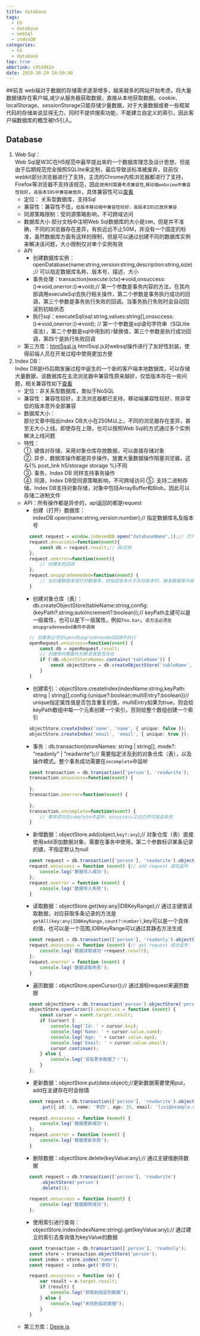 ```yaml
---
title: database
tags:
  - h5
  - database
  - webSql
  - indexDB
categories:
  - h5
  - database
top: true
abbrlink: c953062e
date: 2019-10-29 14:59:40
---
```

##前言
web端对于数据的存储需求逐渐增多，越来越多的网站开始考虑，将大量数据储存在客户端,减少从服务器获取数据，直接从本地获取数据。cookie、localStorage、sessionStorage只能存储少量数据，对于大量数据或者一些框架代码的存储来说显得无力，同时不提供搜索功能，不能建立自定义的索引，因此客户端数据库的概念被h5引入。
## Database
1. Web Sql：  
    Web Sql是W3C在H5规范中最早提出来的一个数据库理念及设计思想，但是由于后期规范完全按照SQLlite来定制，最后导致该标准被废弃，目前仅webkit部分浏览器进行了支持，主流的Chrome内核浏览器都进行了支持，Firefox等浏览器不支持该规范，因此`使用时需要考虑兼容性`,`移动端webview中兼容性较好`，`高版本IOS中兼容被放弃`，具体兼容性可以[查看](https://www.caniuse.com/#search=web%20sql)
    - 定位： 关系型数据库，支持Sql
    - 兼容性：兼容性不佳，`低版本移动端中兼容性较好，高版本IOS已放弃兼容`
    - 同源策略限制：受同源策略影响，不可跨域访问
    - 数据库大小
       部分文档中注明Web Sql数据库的大小是`50M`，但是并不准确，不同的浏览器存在差异，有些远远不止50M，并没有一个固定的标准，虽然数据库方面有这样的限制，但是可以通过创建不同的数据库实例来解决该问题，大小限制仅对单个实例有效
    - API
        + 创建数据库实例：openDatabase(name:string,version:string,description:string,size);// 可以指定数据库名称、版本号、描述、大小
        + 事务处理：transaction(execute:(ctx)=>void,onsuccess:()=>void,onerror:()=>void);// 第一个参数是事务内容的方法，在其内部调用executeSql去执行相关操作，第二个参数是事务执行成功的回调，第三个参数是事务执行失败的回调。当事务执行失败时会自动回滚到初始状态
        + 执行sql：executeSql(sql:string,values:string[],onsuccess:()=>void,onerror:()=>void); //  第一个参数是sql语句字符串（SQLlite语法），第二个参数是sql中用到的`?`替换值，第三个参数是执行成功回调，第四个是执行失败回调
    - 第三方库：[html5sql.js](http://kencorbettjr.github.io/html5sql/)
        html5sql.js对websql操作进行了友好性封装，使得前端人员在开发过程中使用更加方便
2. Index DB：  
    Index DB是H5后期发展过程中诞生的一个新的客户端本地数据库，可以存储大量数据，该数据库在主流浏览器中兼容性原来越好，仅低版本存在一些问题，相关兼容性如下[查看](https://www.caniuse.com/#search=Index%20DB)
    - 定位：非关系型数据库，类似于NoSQL
    - 兼容性：兼容性较好，主流浏览器都已支持，移动端兼容性较好，除非常低的版本意外全部兼容
    - 数据库大小：  
        部分文章中指出Index DB大小在250M以上，不同的浏览器存在差异，甚至无大小上线。即使存在上限，也可以按照Web Sql的方式通过多个实例解决上线问题
    - 特性：  
        ①. 键值对存储，采用对象仓库存放数据，可以直接存储对象  
        ②. 异步，数据库操作都是异步操作，放置大量数据操作阻塞浏览器，这与{% post_link h5/storage storage %}不同  
        ③. 事务，Index DB 同样支持事务操作  
        ④. 同源，Index DB受同源策略影响，不可跨域访问 
        ⑤. 支持二进制存储，Index DB支持对象存储，对象中包括ArrayBuffer和Blob，因此可以存储二进制文件
    - API：所有操作都是异步的，api返回的都是request
        + 创建（打开）数据库：indexDB.open(name:string,version:number);// 指定数据库名及版本号
        ```typescript
          const request = window.indexedDB.open("databaseName",1);// 打开或创建数据库
          request.onsuccess=function(event){
              const db = request.result;// db实例
          };
          request.onerror=function(event){
              // 创建失败回调
          };
          request.onupgradeneeded=function(event) {
              // 当创建数据库或打开数据库，但指定版本大于实际版本时，触发数据库升级回调
          }
        ```
        + 创建对象仓库（表）：db.createObjectStore(tableName:string,config:{keyPath?:string;autoIncrement?:boolean});// keyPath主键可以是一级属性，也可以是下一层属性，例如`foo.bar`。`该方法必须在onupgradeneeded事件中调用`
        ```typescript
          // 创建表必须在open的upgradeneeded回调中执行
          openRequest.onsuccess=function(event) {
              const db = openRequest.result;
              // 创建表时需要先判断该表是否存在
              if (!db.objectStoreNames.contains('tableName')) {
                  const objectStore = db.createObjectStore('tableName', { keyPath: 'id' });// 可以通过keyPath指定主键，也可以使用autoIncrement自动生成主键
              }
          }
        ```
        + 创建索引：objectStore.createIndex(indexName:string,keyPath: string | string[],config:{unique?:boolean;multiEntry?:boolean})// unique指定属性值是否包含重复的值，multiEntry如果为true，则会给keyPath数组中每一个元素创建一个索引，否则给整个数组创建一个索引
        ```typescript
          objectStore.createIndex('name', 'name', { unique: false });
          objectStore.createIndex('email', 'email', { unique: true });
        ```
        + 事务：db.transaction(storeNames: string | string[], mode?: "readonly" | "readwrite");// 需要指定涉及到的对象仓库（表），以及操作模式。整个事务成功需要在`oncomplete`中监听
        ```typescript
          const transaction = db.transaction(['person'], 'readwrite');
          transaction.onsuccess=function(event) {
            
          };
          transaction.onerror=function(event) {
                       
          };
          transaction.oncomplete=function(event) {
              // 事务成功在complete中监听，onsuccess之后仍然可能会失败
          }
        ```
        + 新增数据：objectStore.add(object,`key?:any`);// 对象仓库（表）直接使用add添加数据对象，需要在事务中使用，第二个参数标识某条记录的键，不指定默认为null
        ```typescript
          const request = db.transaction(['person'], 'readwrite').objectStore("person").add({name:"Wang"});
          request.onsuccess = function (event) {// add request 成功监听
              console.log('数据写入成功');
          };
          request.onerror = function (event) {
              console.log('数据写入失败');
          }
        ```
        + 读取数据：objectStore.get(key:any|IDBKeyRange);// 通过主键值读取数据，对应获取多条记录的方法是`getAll(key:any|IDBKeyRange,count?:number)`,key可以是一个具体的值，也可以是一个范围,IDBKeyRange可以通过其静态方法生成
        ```typescript
          const request = db.transaction(['person'], 'readonly').objectStore("person").get(1);
          request.onsuccess = function (event) {// get request 成功监听
              console.log('数据读取成功'+request.result);
          };
          request.onerror = function (event) {
              console.log('数据读取失败');
          }
        ```
        + 遍历数据：objectStore.openCursor();// 通过游标request来遍历数据
        ```typescript
          const objectStore = db.transaction('person').objectStore('person');
          objectStore.openCursor().onsuccess = function (event) {
              const cursor = event.target.result;
              if (cursor) {
                  console.log('Id: ' + cursor.key);
                  console.log('Name: ' + cursor.value.name);
                  console.log('Age: ' + cursor.value.age);
                  console.log('Email: ' + cursor.value.email);
                  cursor.continue();
              } else {
                  console.log('没有更多数据了！');
              }
          };
        ```
        + 更新数据：objectStore.put(data:object);//更新数据需要使用put，add在主键存在时会抛错
        ```typescript
          const request = db.transaction(['person'], 'readwrite').objectStore('person')
              .put({ id: 1, name: '李四', age: 35, email: 'lisi@example.com' });
          
          request.onsuccess = function (event) {
              console.log('数据更新成功');
          };
          request.onerror = function (event) {
              console.log('数据更新失败');
          }
        ```
        + 删除数据：objectStore.delete(keyValue:any);// 通过主键值删除数据
        ```typescript
          const request = db.transaction(['person'], 'readwrite')
              .objectStore('person')
              .delete(1);
          
          request.onsuccess = function (event) {
              console.log('数据删除成功');
          };
        ```
        + 使用索引进行查询：objectStore.index(indexName:string).get(keyValue:any);// 通过建立的索引去查询值为keyValue的数据
        ```typescript
          const transaction = db.transaction(['person'], 'readonly');
          const store = transaction.objectStore('person');
          const index = store.index('name');
          const request = index.get('李四');

          request.onsuccess = function (e) {
              var result = e.target.result;
              if (result) {
                  console.log("获取到指定的数据");
              } else {
                  console.log("未找到指定数据");
              }
          }
        ```
    - 第三方库：[Dexie.js](https://dexie.org/)
